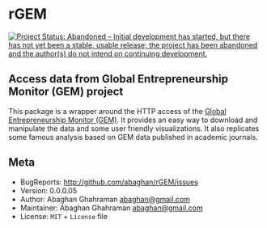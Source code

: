 # rGEM

[![Project Status: Abandoned – Initial development has started, but there has not yet been a stable, usable release; the project has been abandoned and the author(s) do not intend on continuing development.](http://www.repostatus.org/badges/latest/abandoned.svg)](http://www.repostatus.org/#abandoned)
<!-- [![Build Status](https://travis-ci.org/ropensci/rGEM.svg?branch=master)](https://travis-ci.org/ropensci/rGEM) -->

## Access data from Global Entrepreneurship Monitor (GEM) project

This package is a wrapper around the HTTP access of the [Global Entrepreneurship
Monitor (GEM)](http://www.gemconsortium.org/). It provides an easy way to
download and manipulate the data and some user friendly visualizations. It also
replicates some famous analysis based on GEM data published in academic
journals.

<!-- ## Installation

```
library("devtools")
install_github("abaghan/rGEM")
```

## Usage

```
library("rGEM")
dumpGEM()
``` -->

## Meta

  * BugReports: <http://github.com/abaghan/rGEM/issues>
  * Version: 0.0.0.05
  * Author: Abaghan Ghahraman <abaghan@gmail.com>
  * Maintainer: Abaghan Ghahraman <abaghan@gmail.com>
  * License: `MIT` + `License` file

